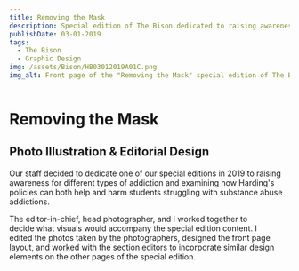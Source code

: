 ```yaml
---
title: Removing the Mask
description: Special edition of The Bison dedicated to raising awareness for addiction.
publishDate: 03-01-2019
tags:
  - The Bison
  - Graphic Design
img: /assets/Bison/HB03012019A01C.png
img_alt: Front page of the "Removing the Mask" special edition of The Bison Newspaper.
---
```


# Removing the Mask

## Photo Illustration & Editorial Design

Our staff decided to dedicate one of our special editions in 2019 to raising awareness for different types of addiction and examining how Harding's policies can both help and harm students struggling with substance abuse addictions.​

The editor-in-chief, head photographer, and I worked together to decide what visuals would accompany the special edition content. I edited the photos taken by the photographers, designed the front page layout, and worked with the section editors to incorporate similar design elements on the other pages of the special edition.
